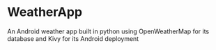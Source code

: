 # WeatherApp
An Android weather app built in python using OpenWeatherMap for its database and Kivy for its Android deployment
